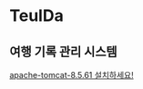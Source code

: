 # TeulDa

## 여행 기록 관리 시스템
[apache-tomcat-8.5.61 설치하세요!](https://downloads.apache.org/tomcat/tomcat-8/v8.5.61/bin/apache-tomcat-8.5.61.zip)
